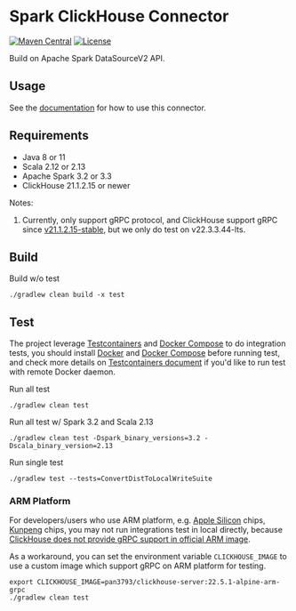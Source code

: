 Spark ClickHouse Connector
===
[![Maven Central](https://maven-badges.herokuapp.com/maven-central/com.github.housepower/clickhouse-spark-runtime-3.3_2.12/badge.svg)](https://search.maven.org/search?q=clickhouse-spark-runtime)
[![License](https://img.shields.io/github/license/housepower/spark-clickhouse-connector)](https://github.com/housepower/spark-clickhouse-connector/blob/master/LICENSE)

Build on Apache Spark DataSourceV2 API.

## Usage

See the [documentation](https://housepower.github.io/spark-clickhouse-connector/) for how to use this connector.

## Requirements

- Java 8 or 11
- Scala 2.12 or 2.13
- Apache Spark 3.2 or 3.3 
- ClickHouse 21.1.2.15 or newer

Notes:
1. Currently, only support gRPC protocol, and ClickHouse support gRPC since
   [v21.1.2.15-stable](https://github.com/ClickHouse/ClickHouse/blob/master/CHANGELOG.md#clickhouse-release-v211215-stable-2021-01-18),
   but we only do test on v22.3.3.44-lts.

## Build

Build w/o test

`./gradlew clean build -x test`

## Test

The project leverage [Testcontainers](https://www.testcontainers.org/) and [Docker Compose](https://docs.docker.com/compose/)
to do integration tests, you should install [Docker](https://docs.docker.com/get-docker/) and [Docker Compose](https://docs.docker.com/compose/)
before running test, and check more details on [Testcontainers document](https://www.testcontainers.org/) if you'd
like to run test with remote Docker daemon.

Run all test

`./gradlew clean test`

Run all test w/ Spark 3.2 and Scala 2.13

`./gradlew clean test -Dspark_binary_versions=3.2 -Dscala_binary_version=2.13`

Run single test

`./gradlew test --tests=ConvertDistToLocalWriteSuite`

### ARM Platform

For developers/users who use ARM platform, e.g. [Apple Silicon](https://developer.apple.com/documentation/apple-silicon) chips,
[Kunpeng](https://www.hikunpeng.com/) chips, you may not run integrations test in local directly, because 
[ClickHouse does not provide gRPC support in official ARM image](https://github.com/ClickHouse/ClickHouse/pull/36754).

As a workaround, you can set the environment variable `CLICKHOUSE_IMAGE` to use a custom image which support gRPC
on ARM platform for testing.

```
export CLICKHOUSE_IMAGE=pan3793/clickhouse-server:22.5.1-alpine-arm-grpc
./gradlew clean test
```
